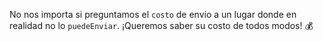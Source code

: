 No nos importa si preguntamos el `costo` de envío a un lugar donde en realidad no lo `puedeEnviar`. ¡Queremos saber su costo de todos modos! :moneybag: 